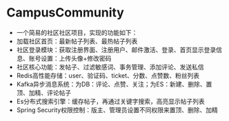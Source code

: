 # CampusCommunity
* 一个简易的社区社区项目，实现的功能如下：
* 加载社区首页：最新帖子列表、最热帖子列表
* 社区登录模块：获取注册界面、注册用户、邮件激活、登录、首页显示登录信息、账号设置：上传头像+修改密码
* 社区核心功能：发帖子、过滤敏感词、事务管理、添加评论、发送私信
* Redis高性能存储：user、验证码、ticket、分数、点赞数、粉丝列表
* Kafka异步消息系统：为DB：评论、点赞、关注；为ES：新建、删除、置顶、加精、评论帖子
* Es分布式搜索引擎：缓存帖子，再通过关键字搜索，高亮显示帖子列表
* Spring Security权限控制：版主、管理员设置不同权限来置顶、删除、加精
